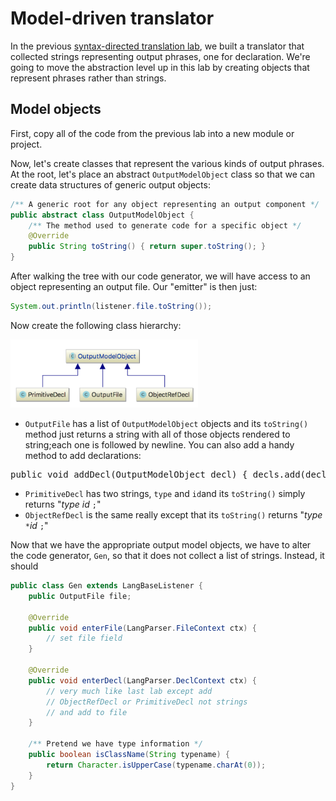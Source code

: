 # Model-driven translator

In the previous [syntax-directed translation lab](https://github.com/parrt/cs652/blob/master/labs/trans.md), we built a translator that collected strings representing output phrases, one for declaration. We're going to move the abstraction level up in this lab by creating objects that represent phrases rather than strings.

## Model objects

First, copy all of the code from the previous lab into a new module or project.

Now, let's create classes that represent the various kinds of output phrases. At the root, let's place an abstract `OutputModelObject` class so that we can create data structures of generic output objects:

```java
/** A generic root for any object representing an output component */
public abstract class OutputModelObject {
	/** The method used to generate code for a specific object */
	@Override
	public String toString() { return super.toString();	}
}
```

After walking the tree with our code generator, we will have access to an object representing an output file. Our "emitter" is then just:
 
```java
System.out.println(listener.file.toString());
```

Now create the following class hierarchy:

<img src=images/trans-objects.png width=300>

* `OutputFile` has a list of `OutputModelObject` objects and its `toString()` method just returns a string with all of those objects rendered to string;each one is followed by newline. You can also add a handy method to add declarations:<br>
<pre>
public void addDecl(OutputModelObject decl) { decls.add(decl); }
</pre>
* `PrimitiveDecl` has two strings, `type` and `id`and its `toString()` simply returns "*type* *id* `;`" 
* `ObjectRefDecl` is the same really except that its `toString()` returns "*type* `*`*id* `;`"

Now that we have the appropriate output model objects, we have to alter the code generator, `Gen`, so that it does not collect a list of strings. Instead, it should

```java
public class Gen extends LangBaseListener {
	public OutputFile file;
		
	@Override
	public void enterFile(LangParser.FileContext ctx) {
		// set file field
	}
	
	@Override
	public void enterDecl(LangParser.DeclContext ctx) {
		// very much like last lab except add
		// ObjectRefDecl or PrimitiveDecl not strings
		// and add to file
	}
	
	/** Pretend we have type information */
	public boolean isClassName(String typename) {
		return Character.isUpperCase(typename.charAt(0));
	}
}
```